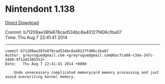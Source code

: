 # Nintendont 1.138
[Direct Download](./Nintendont.zip)

Commit: b71209ae38fe878cad534bc8a40127f406c1ba07  
Time: Thu Aug 7 22:41:41 2014   

-----

```
commit b71209ae38fe878cad534bc8a40127f406c1ba07
Author: greyrogue@gmail.com <greyrogue@gmail.com@6acfca08-c3de-247c-4448-9f1a92385553>
Date:   Thu Aug 7 22:41:41 2014 +0000

    Undo unnecessary complicated memorycard memory processing and just avoid overwriting kernel memory.
```
